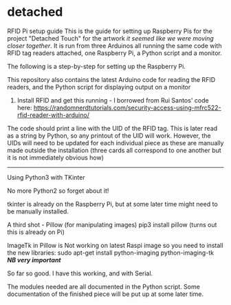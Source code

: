 # detached

RFID Pi setup guide
This is the guide for setting up Raspberry Pis for the project "Detached Touch" for the artwork *it seemed like we were moving closer together*. It is run from three Arduinos all running the same code with RFID tag readers attached, one Raspberry Pi, a Python script and a monitor.

The following is a step-by-step for setting up the Raspberry Pi.

This repository also contains the latest Arduino code for reading the RFID readers, and the Python script for displaying output on a monitor

1) Install RFID and get this running - I borrowed from Rui Santos' code here: https://randomnerdtutorials.com/security-access-using-mfrc522-rfid-reader-with-arduino/

The code should print a line with the UID of the RFID tag. This is later read as a string by Python, so any printout of the UID will work. However, the UIDs will need to be updated for each individual piece as these are manually made outside the installation (three cards all correspond to one another but it is not immediately obvious how)

------------------------------------
Using Python3 with TKinter

No more Python2 so forget about it!

tkinter is already on the Raspberry Pi, but at some later time might need to be manually installed.

A third shot - Pillow (for manipulating images)
	pip3 install pillow (turns out this is already on Pi)

ImageTk in Pillow is Not working on latest Raspi image so you need to install the new libraries:
	sudo apt-get install python-imaging python-imaging-tk ***NB very important***
	

So far so good. I have this working, and with Serial.

The modules needed are all documented in the Python script. Some documentation of the finished piece will be put up at some later time.
